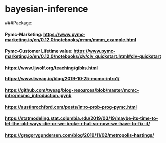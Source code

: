 # bayesian-inference
###Package:
#### Pymc-Marketing: https://www.pymc-marketing.io/en/0.12.0/notebooks/mmm/mmm_example.html    
#### Pymc-Customer Lifetime value: https://www.pymc-marketing.io/en/0.12.0/notebooks/clv/clv_quickstart.html#clv-quickstart   

$$$$$$$$$$$$$$$$$$$$$$$$$$$$$$$$$$$$$$$$$$$$$$$$$$$$$$$$$$$$$$$$$$$$$$$$$$$$$$$$$$$$$$$$$$$$$$$$$$$$$$$$$$$$$$$$$$$$$$$$$$$$$$$$$$$$$$$$$$$$$$$$$$$$

#### https://www.ljwolf.org/teaching/gibbs.html
#### https://www.tweag.io/blog/2019-10-25-mcmc-intro1/
#### https://github.com/tweag/blog-resources/blob/master/mcmc-intro/mcmc_introduction.ipynb
#### https://austinrochford.com/posts/intro-prob-prog-pymc.html
#### https://statmodeling.stat.columbia.edu/2019/03/19/maybe-its-time-to-let-the-old-ways-die-or-we-broke-r-hat-so-now-we-have-to-fix-it/
#### https://gregorygundersen.com/blog/2019/11/02/metropolis-hastings/

